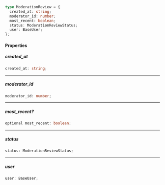 ```ts
type ModerationReview = {
  created_at: string;
  moderator_id: number;
  most_recent: boolean;
  status: ModerationReviewStatus;
  user: BaseUser;
};
```

#### Properties

##### created\_at

```ts
created_at: string;
```

***

##### moderator\_id

```ts
moderator_id: number;
```

***

##### most\_recent?

```ts
optional most_recent: boolean;
```

***

##### status

```ts
status: ModerationReviewStatus;
```

***

##### user

```ts
user: BaseUser;
```
